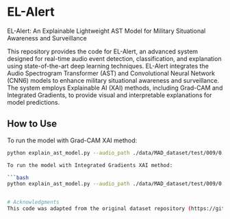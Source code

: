 # EL-Alert
EL-Alert: An Explainable Lightweight AST Model for Military Situational Awareness and Surveillance

This repository provides the code for EL-Alert, an advanced system designed for real-time audio event detection, classification, and explanation using state-of-the-art deep learning techniques. EL-Alert integrates the Audio Spectrogram Transformer (AST) and Convolutional Neural Network (CNN6) models to enhance military situational awareness and surveillance. The system employs Explainable AI (XAI) methods, including Grad-CAM and Integrated Gradients, to provide visual and interpretable explanations for model predictions.

## How to Use

To run the model with Grad-CAM XAI method:
```bash
python explain_ast_model.py --audio_path ./data/MAD_dataset/test/009/0.wav --model_path ./save/military_ast_ce/best.pth --xai_method gradcam

To run the model with Integrated Gradients XAI method:

```bash
python explain_ast_model.py --audio_path ./data/MAD_dataset/test/009/0.wav --model_path ./save/military_ast_ce/best.pth --xai_method ig


# Acknowledgments
This code was adapted from the original dataset repository (https://github.com/kaen2891/military_audio_dataset/tree/main). The Grad-CAM and Integrated Gradient XAI approaches were used to test the trained models.
